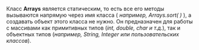
Класс **Arrays** является статическим, то есть все его методы вызываются напрямую через имя класса ( *например, Arrays.sort( )* ), а создавать объект этого класса не нужно. Он предназначен для работы с массивами как примитивных типов (*int, double, char и т.д.*), так и объектных типов (*например, String, Integer или пользовательских классов*).